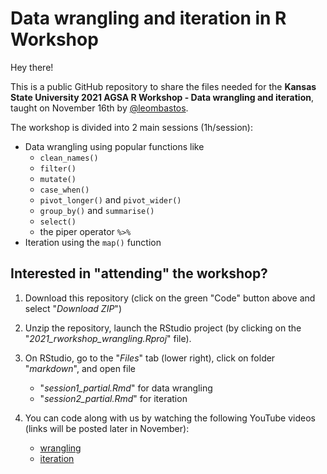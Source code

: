 # Data wrangling and iteration in R Workshop  

Hey there!  

This is a public GitHub repository to share the files needed for the **Kansas State University 2021 AGSA R Workshop - Data wrangling and iteration**, taught on November 16th by [@leombastos](https://github.com/leombastos).

The workshop is divided into 2 main sessions (1h/session):  
- Data wrangling using popular functions like
    - `clean_names()`  
    - `filter()`  
    - `mutate()`  
    - `case_when()`  
    - `pivot_longer()` and `pivot_wider()`  
    - `group_by()` and `summarise()`  
    - `select()`  
    - the piper operator `%>%`  
- Iteration using the `map()` function  

## **Interested in "attending" the workshop?**  

1. Download this repository (click on the green "Code" button above and select "*Download ZIP*")  

2. Unzip the repository, launch the RStudio project (by clicking on the "*2021_rworkshop_wrangling.Rproj*" file).  

3. On RStudio, go to the "*Files*" tab (lower right), click on folder "*markdown*", and open file 
    - "*session1_partial.Rmd*" for data wrangling  
    - "*session2_partial.Rmd*" for iteration   

4. You can code along with us by watching the following YouTube videos (links will be posted later in November):  
   - [wrangling]()  
   - [iteration]()  

